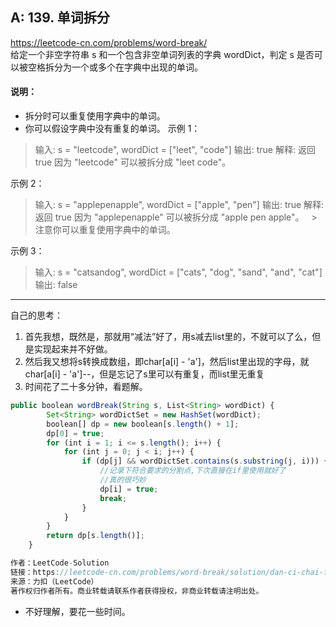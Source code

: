 ## A:  139. 单词拆分
https://leetcode-cn.com/problems/word-break/  
给定一个非空字符串 s 和一个包含非空单词列表的字典 wordDict，判定 s 是否可以被空格拆分为一个或多个在字典中出现的单词。

#### 说明：

+ 拆分时可以重复使用字典中的单词。
+ 你可以假设字典中没有重复的单词。
示例 1：  

>输入: s = "leetcode", wordDict = ["leet", "code"]
>输出: true
>解释: 返回 true 因为 "leetcode" 可以被拆分成 "leet code"。

示例 2：  
>输入: s = "applepenapple", wordDict = ["apple", "pen"]
>输出: true
>解释: 返回 true 因为 "applepenapple" 可以被拆分成 "apple pen apple"。
    > 注意你可以重复使用字典中的单词。

示例 3：  
>输入: s = "catsandog", wordDict = ["cats", "dog", "sand", "and", "cat"]
>输出: false
---
自己的思考：
1. 首先我想，既然是，那就用“减法”好了，用s减去list里的，不就可以了么，但是实现起来并不好做。
2. 然后我又想将s转换成数组，即char[a[i] - 'a']，然后list里出现的字母，就char[a[i] - 'a']--，但是忘记了s里可以有重复，而list里无重复
3. 时间花了二十多分钟，看题解。
```javascript
public boolean wordBreak(String s, List<String> wordDict) {
        Set<String> wordDictSet = new HashSet(wordDict);
        boolean[] dp = new boolean[s.length() + 1];
        dp[0] = true;
        for (int i = 1; i <= s.length(); i++) {
            for (int j = 0; j < i; j++) {
                if (dp[j] && wordDictSet.contains(s.substring(j, i))) {
                    //记录下符合要求的分割点,下次直接在if里使用就好了
                    //真的很巧妙
                    dp[i] = true;
                    break;
                }
            }
        }
        return dp[s.length()];
    }

作者：LeetCode-Solution
链接：https://leetcode-cn.com/problems/word-break/solution/dan-ci-chai-fen-by-leetcode-solution/
来源：力扣（LeetCode）
著作权归作者所有。商业转载请联系作者获得授权，非商业转载请注明出处。
```
+ 不好理解，要花一些时间。
